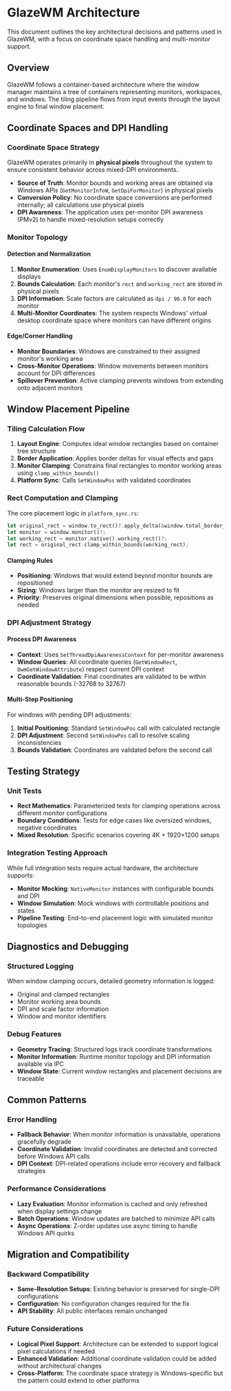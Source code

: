 # GlazeWM Architecture

This document outlines the key architectural decisions and patterns used in GlazeWM, with a focus on coordinate space handling and multi-monitor support.

## Overview

GlazeWM follows a container-based architecture where the window manager maintains a tree of containers representing monitors, workspaces, and windows. The tiling pipeline flows from input events through the layout engine to final window placement.

## Coordinate Spaces and DPI Handling

### Coordinate Space Strategy

GlazeWM operates primarily in **physical pixels** throughout the system to ensure consistent behavior across mixed-DPI environments.

- **Source of Truth**: Monitor bounds and working areas are obtained via Windows APIs (`GetMonitorInfoW`, `GetDpiForMonitor`) in physical pixels
- **Conversion Policy**: No coordinate space conversions are performed internally; all calculations use physical pixels
- **DPI Awareness**: The application uses per-monitor DPI awareness (PMv2) to handle mixed-resolution setups correctly

### Monitor Topology

#### Detection and Normalization

1. **Monitor Enumeration**: Uses `EnumDisplayMonitors` to discover available displays
2. **Bounds Calculation**: Each monitor's `rect` and `working_rect` are stored in physical pixels
3. **DPI Information**: Scale factors are calculated as `dpi / 96.0` for each monitor
4. **Multi-Monitor Coordinates**: The system respects Windows' virtual desktop coordinate space where monitors can have different origins

#### Edge/Corner Handling

- **Monitor Boundaries**: Windows are constrained to their assigned monitor's working area
- **Cross-Monitor Operations**: Window movements between monitors account for DPI differences
- **Spillover Prevention**: Active clamping prevents windows from extending onto adjacent monitors

## Window Placement Pipeline

### Tiling Calculation Flow

1. **Layout Engine**: Computes ideal window rectangles based on container tree structure
2. **Border Application**: Applies border deltas for visual effects and gaps
3. **Monitor Clamping**: Constrains final rectangles to monitor working areas using `clamp_within_bounds()`
4. **Platform Sync**: Calls `SetWindowPos` with validated coordinates

### Rect Computation and Clamping

The core placement logic in `platform_sync.rs`:

```rust
let original_rect = window.to_rect()?.apply_delta(&window.total_border_delta()?, None);
let monitor = window.monitor()?;
let working_rect = monitor.native().working_rect()?;
let rect = original_rect.clamp_within_bounds(working_rect);
```

#### Clamping Rules

- **Positioning**: Windows that would extend beyond monitor bounds are repositioned
- **Sizing**: Windows larger than the monitor are resized to fit
- **Priority**: Preserves original dimensions when possible, repositions as needed

### DPI Adjustment Strategy

#### Process DPI Awareness

- **Context**: Uses `SetThreadDpiAwarenessContext` for per-monitor awareness
- **Window Queries**: All coordinate queries (`GetWindowRect`, `DwmGetWindowAttribute`) respect current DPI context
- **Coordinate Validation**: Final coordinates are validated to be within reasonable bounds (-32768 to 32767)

#### Multi-Step Positioning

For windows with pending DPI adjustments:

1. **Initial Positioning**: Standard `SetWindowPos` call with calculated rectangle
2. **DPI Adjustment**: Second `SetWindowPos` call to resolve scaling inconsistencies
3. **Bounds Validation**: Coordinates are validated before the second call

## Testing Strategy

### Unit Tests

- **Rect Mathematics**: Parameterized tests for clamping operations across different monitor configurations
- **Boundary Conditions**: Tests for edge cases like oversized windows, negative coordinates
- **Mixed Resolution**: Specific scenarios covering 4K + 1920×1200 setups

### Integration Testing Approach

While full integration tests require actual hardware, the architecture supports:

- **Monitor Mocking**: `NativeMonitor` instances with configurable bounds and DPI
- **Window Simulation**: Mock windows with controllable positions and states
- **Pipeline Testing**: End-to-end placement logic with simulated monitor topologies

## Diagnostics and Debugging

### Structured Logging

When window clamping occurs, detailed geometry information is logged:

- Original and clamped rectangles
- Monitor working area bounds  
- DPI and scale factor information
- Window and monitor identifiers

### Debug Features

- **Geometry Tracing**: Structured logs track coordinate transformations
- **Monitor Information**: Runtime monitor topology and DPI information available via IPC
- **Window State**: Current window rectangles and placement decisions are traceable

## Common Patterns

### Error Handling

- **Fallback Behavior**: When monitor information is unavailable, operations gracefully degrade
- **Coordinate Validation**: Invalid coordinates are detected and corrected before Windows API calls
- **DPI Context**: DPI-related operations include error recovery and fallback strategies

### Performance Considerations

- **Lazy Evaluation**: Monitor information is cached and only refreshed when display settings change
- **Batch Operations**: Window updates are batched to minimize API calls
- **Async Operations**: Z-order updates use async timing to handle Windows API quirks

## Migration and Compatibility

### Backward Compatibility

- **Same-Resolution Setups**: Existing behavior is preserved for single-DPI configurations
- **Configuration**: No configuration changes required for the fix
- **API Stability**: All public interfaces remain unchanged

### Future Considerations

- **Logical Pixel Support**: Architecture can be extended to support logical pixel calculations if needed
- **Enhanced Validation**: Additional coordinate validation could be added without architectural changes
- **Cross-Platform**: The coordinate space strategy is Windows-specific but the pattern could extend to other platforms